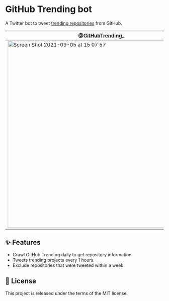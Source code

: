 # GitHub Trending bot

A Twitter bot to tweet [trending repositories](https://github.com/trending) from GitHub.

|[@GitHubTrending_](https://twitter.com/GitHubTrending_)|[@GitHubTrend_JS](https://twitter.com/GitHubTrend_JS)|
|---|---|
|<a href="https://twitter.com/GitHubTrending_"><img width="595" alt="Screen Shot 2021-09-05 at 15 07 57" src="https://user-images.githubusercontent.com/11070996/132117351-51cea335-7557-403a-9021-b5ae3d327482.png"></a>|<a href="https://twitter.com/GitHubTrend_JS"><img width="594" alt="Screen Shot 2021-09-05 at 14 56 03" src="https://user-images.githubusercontent.com/11070996/132117051-f1d6362c-3716-4ff2-b54a-f935dfa9809a.png"></a>|




## ✨ Features

- Crawl GitHub Trending daily to get repository information.
- Tweets trending projects every 1 hours.
- Exclude repositories that were tweeted within a week.

## 📃 License

This project is released under the terms of the MIT license.
